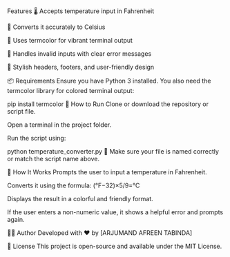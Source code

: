  Features
🌡️ Accepts temperature input in Fahrenheit

🔁 Converts it accurately to Celsius

🎨 Uses termcolor for vibrant terminal output

🚫 Handles invalid inputs with clear error messages

🎉 Stylish headers, footers, and user-friendly design

📦 Requirements
Ensure you have Python 3 installed. You also need the termcolor library for colored terminal output:


pip install termcolor
🚀 How to Run
Clone or download the repository or script file.

Open a terminal in the project folder.

Run the script using:


python temperature_converter.py
📁 Make sure your file is named correctly or match the script name above.

🧠 How It Works
Prompts the user to input a temperature in Fahrenheit.

Converts it using the formula:
(°F−32)×5/9=°C

Displays the result in a colorful and friendly format.

If the user enters a non-numeric value, it shows a helpful error and prompts again.

👨‍💻 Author
Developed with ❤️ by [ARJUMAND AFREEN TABINDA]


📜 License
This project is open-source and available under the MIT License.